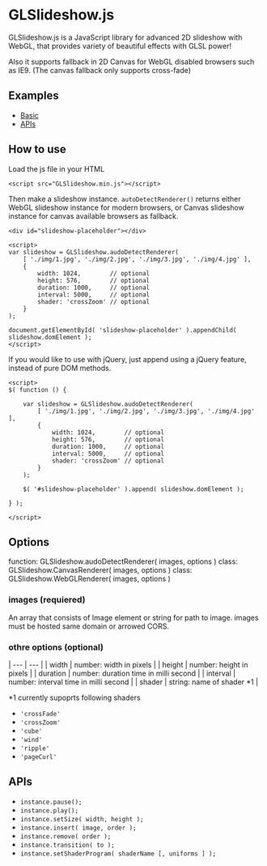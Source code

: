 # GLSlideshow.js

GLSlideshow.js is a JavaScript library for advanced 2D slideshow with WebGL, that provides variety of beautiful effects with GLSL power!

Also it supports fallback in 2D Canvas for WebGL disabled browsers such as IE9. (The canvas fallback only supports cross-fade)

## Examples

- [Basic]()
- [APIs]()

## How to use

Load the js file in your HTML
```
<script src="GLSlideshow.min.js"></script>
```

Then make a slideshow instance. `autoDetectRenderer()` returns either WebGL slideshow instance for modern browsers, or Canvas slideshow instance for canvas available browsers as fallback.

```
<div id="slideshow-placeholder"></div>

<script>
var slideshow = GLSlideshow.audoDetectRenderer(
	[ './img/1.jpg', './img/2.jpg', './img/3.jpg', './img/4.jpg' ],
	{
		width: 1024,        // optional
		height: 576,        // optional
		duration: 1000,     // optional
		interval: 5000,     // optional
		shader: 'crossZoom' // optional
	}
);

document.getElementById( 'slideshow-placeholder' ).appendChild( slideshow.domElement );
</script>
```

If you would like to use with jQuery, just append using a jQuery feature, instead of pure DOM methods.

```
<script>
$( function () {

	var slideshow = GLSlideshow.audoDetectRenderer(
		[ './img/1.jpg', './img/2.jpg', './img/3.jpg', './img/4.jpg' ],
		{
			width: 1024,        // optional
			height: 576,        // optional
			duration: 1000,     // optional
			interval: 5000,     // optional
			shader: 'crossZoom' // optional
		}
	);

	$( '#slideshow-placeholder' ).append( slideshow.domElement );

} );

</script>
```

## Options

function: GLSlideshow.audoDetectRenderer( images, options )
class: GLSlideshow.CanvasRenderer( images, options )
class: GLSlideshow.WebGLRenderer( images, options )

### images (requiered)

An array that consists of Image element or string for path to image.
images must be hosted same domain or arrowed CORS.

### othre options (optional)

| ---      | --- |
| width    | number: width in pixels |
| height   | number: height in pixels |
| duration | number: duration time in milli second |
| interval | number: interval time in milli second |
| shader   | string: name of shader *1 |

*1 currently supoprts following shaders

- `'crossFade'`
- `'crossZoom'`
- `'cube'`
- `'wind'`
- `'ripple'`
- `'pageCurl'`

## APIs

- `instance.pause();`
- `instance.play();`
- `instance.setSize( width, height );`
- `instance.insert( image, order );`
- `instance.remove( order );`
- `instance.transition( to );`
- `instance.setShaderProgram( shaderName [, uniforms ] );`
